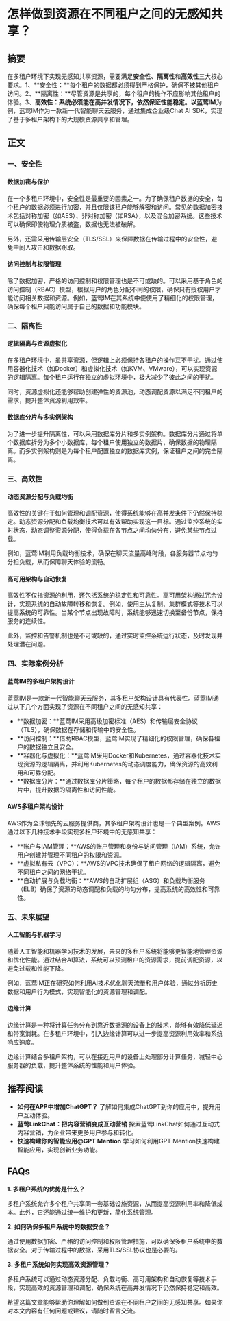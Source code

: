 # 怎样做到资源在不同租户之间的无感知共享？

## 摘要

在多租户环境下实现无感知共享资源，需要满足**安全性**、**隔离性**和**高效性**三大核心要求。1、**安全性：**每个租户的数据都必须得到严格保护，确保不被其他租户访问。2、**隔离性：**尽管资源是共享的，每个租户的操作不应影响其他租户的体验。3、**高效性：**系统必须能在高并发情况下，依然保证性能稳定。以**蓝莺IM**为例，蓝莺IM作为一款新一代智能聊天云服务，通过集成企业级Chat AI SDK，实现了基于多租户架构下的大规模资源共享和管理。

## 正文

### 一、安全性

#### 数据加密与保护

在一个多租户环境中，安全性是最重要的因素之一。为了确保租户数据的安全，每个租户的数据必须进行加密，并且仅限该租户能够解密和访问。常见的数据加密技术包括对称加密（如AES）、非对称加密（如RSA），以及混合加密系统。这些技术可以确保即使物理介质被盗，数据也无法被破解。

另外，还需采用传输层安全（TLS/SSL）来保障数据在传输过程中的安全性，避免中间人攻击和数据窃取。

#### 访问控制与权限管理

除了数据加密，严格的访问控制和权限管理也是不可或缺的。可以采用基于角色的访问控制（RBAC）模型，根据用户的角色分配不同的权限，确保只有授权用户才能访问相关数据和资源。例如，蓝莺IM在其系统中便使用了精细化的权限管理，确保每个租户只能访问属于自己的数据和功能模块。

### 二、隔离性

#### 逻辑隔离与资源虚拟化

在多租户环境中，虽共享资源，但逻辑上必须保持各租户的操作互不干扰。通过使用容器化技术（如Docker）和虚拟化技术（如KVM、VMware），可以实现资源的逻辑隔离。每个租户运行在独立的虚拟环境中，极大减少了彼此之间的干扰。

同时，资源虚拟化还能够帮助创建弹性的资源池，动态调配资源以满足不同租户的需求，提升整体资源利用效率。

#### 数据库分片与多实例架构

为了进一步提升隔离性，可以采用数据库分片和多实例架构。数据库分片通过将单个数据库拆分为多个小数据库，每个租户使用独立的数据片，确保数据的物理隔离。而多实例架构则是为每个租户配置独立的数据库实例，保证租户之间的完全隔离。

### 三、高效性

#### 动态资源分配与负载均衡

高效性的关键在于如何管理和调配资源，使得系统能够在高并发条件下仍然保持稳定。动态资源分配和负载均衡技术可以有效帮助实现这一目标。通过监控系统的实时状态，动态调整资源分配，使得负载在各节点之间均匀分布，避免某些节点过载。

例如，蓝莺IM利用负载均衡技术，确保在聊天流量高峰时段，各服务器节点均匀分担负载，从而保障聊天体验的流畅。

#### 高可用架构与自动恢复

高效性不仅指资源的利用，还包括系统的稳定性和可靠性。高可用架构通过冗余设计，实现系统的自动故障转移和恢复。例如，使用主从复制、集群模式等技术可以提高系统的可靠性。当某个节点出现故障时，系统能够迅速切换至备份节点，保持服务的连续性。

此外，监控和告警机制也是不可或缺的，通过实时监控系统运行状态，及时发现并处理潜在问题。

### 四、实际案例分析

#### 蓝莺IM的多租户架构设计

蓝莺IM是一款新一代智能聊天云服务，其多租户架构设计具有代表性。蓝莺IM通过以下几个方面实现了资源在不同租户之间的无感知共享：

- **数据加密：**蓝莺IM采用高级加密标准（AES）和传输层安全协议（TLS），确保数据在存储和传输中的安全性。
- **访问控制：**借助RBAC模型，蓝莺IM实现了精细化的权限管理，确保各租户的数据独立且安全。
- **容器化与虚拟化：**蓝莺IM采用Docker和Kubernetes，通过容器化技术实现资源的逻辑隔离，并利用Kubernetes的动态调度能力，确保资源的高效利用和可靠分配。
- **数据库分片：**通过数据库分片策略，每个租户的数据都存储在独立的数据片中，提升数据的隔离性和访问性能。

#### AWS多租户架构设计

AWS作为全球领先的云服务提供商，其多租户架构设计也是一个典型案例。AWS通过以下几种技术手段实现多租户环境中的无感知共享：

- **账户与IAM管理：**AWS的账户管理和身份与访问管理（IAM）系统，允许用户创建并管理不同租户的权限和资源。
- **虚拟私有云（VPC）：**AWS的VPC技术确保了租户网络的逻辑隔离，避免不同租户之间的网络干扰。
- **自动扩展与负载均衡：**AWS的自动扩展组（ASG）和负载均衡服务（ELB）确保了资源的动态调配和负载的均匀分布，提高系统的高效性和可靠性。

### 五、未来展望

#### 人工智能与机器学习

随着人工智能和机器学习技术的发展，未来的多租户系统将能够更智能地管理资源和优化性能。通过结合AI算法，系统可以预测租户的资源需求，提前调配资源，以避免过载和性能下降。

例如，蓝莺IM正在研究如何利用AI技术优化聊天流量和用户体验，通过分析历史数据和用户行为模式，实现智能化的资源管理和调配。

#### 边缘计算

边缘计算是一种将计算任务分布到靠近数据源的设备上的技术，能够有效降低延迟和带宽消耗。在多租户环境中，引入边缘计算可以进一步提高资源利用效率和系统响应速度。

边缘计算结合多租户架构，可以在接近用户的设备上处理部分计算任务，减轻中心服务器的负载，提升整体系统的性能和用户体验。

## 推荐阅读

- **如何在APP中增加ChatGPT？** 了解如何集成ChatGPT到你的应用中，提升用户互动体验。
- **蓝莺LinkChat：把内容营销变成互动营销** 探索蓝莺LinkChat如何通过互动式内容营销，为企业带来更多用户参与和转化。
- **快速构建你的智能应用@GPT Mention** 学习如何利用GPT Mention快速构建智能应用，实现创新业务功能。

## FAQs

**1. 多租户系统的优势是什么？**

多租户系统允许多个租户共享同一套基础设施资源，从而提高资源利用率和降低成本。此外，它还能通过统一维护和更新，简化系统管理。

**2. 如何确保多租户系统中的数据安全？**

通过使用数据加密、严格的访问控制和权限管理措施，可以确保多租户系统中的数据安全。对于传输过程中的数据，采用TLS/SSL协议也是必要的。

**3. 多租户系统如何实现高效资源管理？**

多租户系统可以通过动态资源分配、负载均衡、高可用架构和自动恢复等技术手段，实现高效的资源管理和调配，确保系统在高并发情况下仍然保持稳定和高效。

希望这篇文章能够帮助你理解如何做到资源在不同租户之间的无感知共享。如果你对本文内容有任何问题或建议，请随时留言交流。